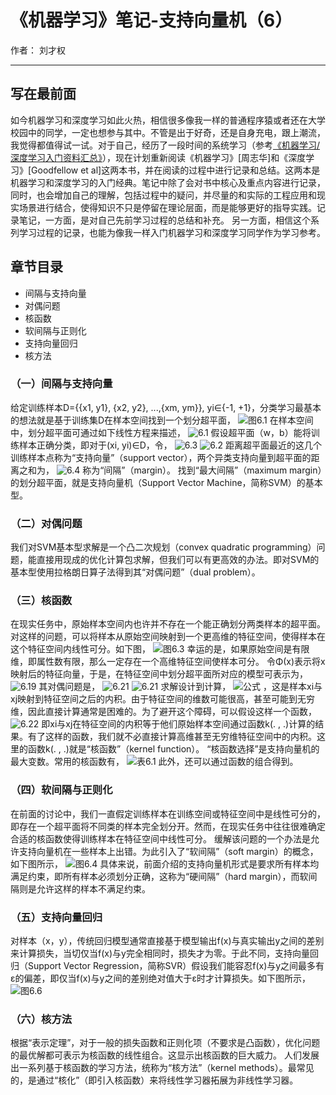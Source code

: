﻿# 《机器学习》笔记-支持向量机（6）

作者： 刘才权

---
## 写在最前面
如今机器学习和深度学习如此火热，相信很多像我一样的普通程序猿或者还在大学校园中的同学，一定也想参与其中。不管是出于好奇，还是自身充电，跟上潮流，我觉得都值得试一试。对于自己，经历了一段时间的系统学习（参考[《机器学习/深度学习入门资料汇总》](https://zhuanlan.zhihu.com/p/30980999)），现在计划重新阅读《机器学习》[周志华]和《深度学习》[Goodfellow et al]这两本书，并在阅读的过程中进行记录和总结。这两本是机器学习和深度学习的入门经典。笔记中除了会对书中核心及重点内容进行记录，同时，也会增加自己的理解，包括过程中的疑问，并尽量的和实际的工程应用和现实场景进行结合，使得知识不只是停留在理论层面，而是能够更好的指导实践。记录笔记，一方面，是对自己先前学习过程的总结和补充。 另一方面，相信这个系列学习过程的记录，也能为像我一样入门机器学习和深度学习同学作为学习参考。

## 章节目录

* 间隔与支持向量
* 对偶问题
* 核函数
* 软间隔与正则化
* 支持向量回归
* 核方法

### （一）间隔与支持向量
给定训练样本D={{x1, y1}, {x2, y2}, ...,{xm, ym}}, yi∈{-1, +1}，分类学习最基本的想法就是基于训练集D在样本空间找到一个划分超平面，
![图6.1](http://upload-images.jianshu.io/upload_images/4905018-e2a0a50a780b2287.png?imageMogr2/auto-orient/strip%7CimageView2/2/w/1240)
在样本空间中，划分超平面可通过如下线性方程来描述，
![6.1](http://upload-images.jianshu.io/upload_images/4905018-14f0e487ae2adb5c.png?imageMogr2/auto-orient/strip%7CimageView2/2/w/1240)
假设超平面（w，b）能将训练样本正确分类，即对于(xi, yi)∈D，令，
![6.3](http://upload-images.jianshu.io/upload_images/4905018-c0e86b86fcae79e4.png?imageMogr2/auto-orient/strip%7CimageView2/2/w/1240)
![6.2](http://upload-images.jianshu.io/upload_images/4905018-d21115b5fbd34812.png?imageMogr2/auto-orient/strip%7CimageView2/2/w/1240)
距离超平面最近的这几个训练样本点称为“支持向量”（support vector），两个异类支持向量到超平面的距离之和为，
![6.4](http://upload-images.jianshu.io/upload_images/4905018-c6609a3b9df5c970.png?imageMogr2/auto-orient/strip%7CimageView2/2/w/1240)
称为“间隔”（margin）。
找到“最大间隔”（maximum margin）的划分超平面，就是支持向量机（Support Vector Machine，简称SVM）的基本型。

### （二）对偶问题
我们对SVM基本型求解是一个凸二次规划（convex quadratic programming）问题，能直接用现成的优化计算包求解，但我们可以有更高效的办法。即对SVM的基本型使用拉格朗日算子法得到其“对偶问题”（dual problem）。

### （三）核函数
在现实任务中，原始样本空间内也许并不存在一个能正确划分两类样本的超平面。对这样的问题，可以将样本从原始空间映射到一个更高维的特征空间，使得样本在这个特征空间内线性可分。如下图，
![图6.3](http://upload-images.jianshu.io/upload_images/4905018-9487ce63a2aa3482.png?imageMogr2/auto-orient/strip%7CimageView2/2/w/1240)
幸运的是，如果原始空间是有限维，即属性数有限，那么一定存在一个高维特征空间使样本可分。
令Φ(x)表示将x映射后的特征向量，于是，在特征空间中划分超平面所对应的模型可表示为，
![6.19](http://upload-images.jianshu.io/upload_images/4905018-1f88c97dac7235e0.png?imageMogr2/auto-orient/strip%7CimageView2/2/w/1240)
其对偶问题是，
![6.21](http://upload-images.jianshu.io/upload_images/4905018-3644ac5183881f0b.png?imageMogr2/auto-orient/strip%7CimageView2/2/w/1240)
![6.21](http://upload-images.jianshu.io/upload_images/4905018-e82339e6a59ab555.png?imageMogr2/auto-orient/strip%7CimageView2/2/w/1240)
求解设计到计算，
![公式](http://upload-images.jianshu.io/upload_images/4905018-d021a06ee3cb2852.png?imageMogr2/auto-orient/strip%7CimageView2/2/w/1240)
，这是样本xi与xj映射到特征空间之后的内积。由于特征空间的维数可能很高，甚至可能到无穷维，因此直接计算通常是困难的。为了避开这个障碍，可以假设这样一个函数，
![6.22](http://upload-images.jianshu.io/upload_images/4905018-842fa56f4a4d42af.png?imageMogr2/auto-orient/strip%7CimageView2/2/w/1240)
即xi与xj在特征空间的内积等于他们原始样本空间通过函数k(. , .)计算的结果。有了这样的函数，我们就不必直接计算高维甚至无穷维特征空间中的内积。这里的函数k(. , .)就是“核函数”（kernel function）。
“核函数选择”是支持向量机的最大变数。常用的核函数有，
![表6.1](http://upload-images.jianshu.io/upload_images/4905018-d4de3923763cd5ef.png?imageMogr2/auto-orient/strip%7CimageView2/2/w/1240)
此外，还可以通过函数的组合得到。

### （四）软间隔与正则化
在前面的讨论中，我们一直假定训练样本在训练空间或特征空间中是线性可分的，即存在一个超平面将不同类的样本完全划分开。然而，在现实任务中往往很难确定合适的核函数使得训练样本在特征空间中线性可分。
缓解该问题的一个办法是允许支持向量机在一些样本上出错。为此引入了“软间隔”（soft margin）的概念，如下图所示，
![图6.4](http://upload-images.jianshu.io/upload_images/4905018-e5bedcbf218084db.png?imageMogr2/auto-orient/strip%7CimageView2/2/w/1240)
具体来说，前面介绍的支持向量机形式是要求所有样本均满足约束，即所有样本必须划分正确，这称为“硬间隔”（hard margin），而软间隔则是允许这样的样本不满足约束。

### （五）支持向量回归
对样本（x，y），传统回归模型通常直接基于模型输出f(x)与真实输出y之间的差别来计算损失，当切仅当f(x)与y完全相同时，损失才为零。于此不同，支持向量回归（Support Vector Regression，简称SVR）假设我们能容忍f(x)与y之间最多有ε的偏差，即仅当f(x)与y之间的差别绝对值大于ε时才计算损失。如下图所示，
![图6.6](http://upload-images.jianshu.io/upload_images/4905018-b3cab0fae8d31bc7.png?imageMogr2/auto-orient/strip%7CimageView2/2/w/1240)

### （六）核方法
根据“表示定理”，对于一般的损失函数和正则化项（不要求是凸函数），优化问题的最优解都可表示为核函数的线性组合。这显示出核函数的巨大威力。
人们发展出一系列基于核函数的学习方法，统称为“核方法”（kernel methods）。最常见的，是通过“核化”（即引入核函数）来将线性学习器拓展为非线性学习器。





